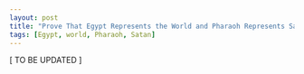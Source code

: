 ```yaml
---
layout: post
title: "Prove That Egypt Represents the World and Pharaoh Represents Satan"
tags: [Egypt, world, Pharaoh, Satan]
---
```


\[ TO BE UPDATED \]
